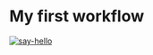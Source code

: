 # My first workflow

[![say-hello](https://github.com/mtvru/hexlet-my-first-workflow/actions/workflows/hello.yml/badge.svg)](https://github.com/mtvru/hexlet-my-first-workflow/actions/workflows/hello.yml)